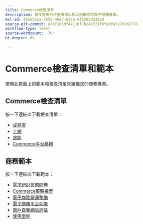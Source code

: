 ```yaml
---
title: Commerce檢查清單
description: 尋找有用的檢查清單以協助組織您的電子商務專案。
exl-id: 4b5e5bca-7b5b-46e7-b3eb-ef6289d238ed
source-git-commit: e76f101df47116f7b246f21f0fe0fa72769d2776
workflow-type: tm+mt
source-wordcount: '70'
ht-degree: 0%

---
```


# Commerce檢查清單和範本

使用此頁面上的範本和檢查清單來組織您的商務專案。

## Commerce檢查清單

按一下連結以下載檢查清單：

- [成熟度](../../assets/playbooks/checklists/maturity.pptx)
- [上線](../../assets/playbooks/checklists/go-live.pptx)
- [效能](../../assets/playbooks/checklists/performance.pptx)
- [Commerce平台移轉](../../assets/playbooks/checklists/commerce-platform-migration.pptx)

## 商務範本

按一下連結以下載範本：

- [需求研討會前問卷](../../assets/playbooks/templates/requirements-questionnaire.pptx)
- [Commerce策略檔案](../../assets/playbooks/templates/commerce-strategy-document.pptx)
- [電子商務營運整備](../../assets/playbooks/templates/ecommerce-operational-readiness.pptx)
- [電子商務平台功能](../../assets/playbooks/templates/ecommerce-platform-features.pptx)
- [商戶自我網站評估](../../assets/playbooks/templates/merchant-self-site-assessment.pptx)
- [使用案例](../../assets/playbooks/templates/use-case.pptx)
